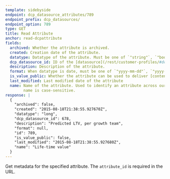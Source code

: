 ```yaml
---
template: sidebyside
endpoint: dcp_datasource_attributes/789
endpoint_prefix: dcp_datasources/
endpoint_option: 789
type: GET
title: Read Attribute
anchor: read-dcpattribute
fields:
  archived: Whether the attribute is archived.
  created: Creation date of the attribute.
  datatype: Datatype of the attribute. Must be one of `"string"`, `"bool"`, `"long"`, `"double"`, `"datetime"`.
  dcp_datasource_id: ID of the [datasource](/rest/customer-profiles/#dcp_datasources) to which the attribute belongs.
  description: Description of the attribute.
  format: When datatype is date, must be one of `"yyyy-mm-dd"`, `"yyyy-mm-ddThh:mm:ssZ"`, `"epoch"`.
  is_value_public: Whether the attribute can be used to deliver [content](https://help.optimizely.com/hc/en-us/articles/216497887).
  last_modified: Last modified date of the attribute
  name: Name of the attribute. Used to identify an attribute across our REST APIs and bulk upload. Note that this
        name is case-sensitive.
response: |
  {
    "archived": false,
    "created": "2015-08-18T21:38:55.927670Z",
    "datatype": "long",
    "dcp_datasource_id": 678,
    "description": "Predicted LTV, per growth team",
    "format": null,
    "id": 789,
    "is_value_public": false,
    "last_modified": "2015-08-18T21:38:55.927680Z",
    "name": "Life-time value"
  }
---
```

Get metadata for the specified attribute.  The `attribute_id` is required in the URL.
